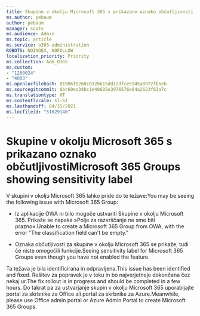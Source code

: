 ```yaml
---
title: Skupine v okolju Microsoft 365 s prikazano oznako občutljivosti
ms.author: pebaum
author: pebaum
manager: scotv
ms.audience: Admin
ms.topic: article
ms.service: o365-administration
ROBOTS: NOINDEX, NOFOLLOW
localization_priority: Priority
ms.collection: Adm_O365
ms.custom:
- "1200024"
- "4803"
ms.openlocfilehash: 81906f5260c032bb15dd12dfce5945a8972fb5eb
ms.sourcegitcommit: 8bc60ec34bc1e40685e3976576e04a2623f63a7c
ms.translationtype: HT
ms.contentlocale: sl-SI
ms.lasthandoff: 04/15/2021
ms.locfileid: "51829140"
---
```

# <a name="microsoft-365-groups-showing-sensitivity-label"></a><span data-ttu-id="c84c7-102">Skupine v okolju Microsoft 365 s prikazano oznako občutljivosti</span><span class="sxs-lookup"><span data-stu-id="c84c7-102">Microsoft 365 Groups showing sensitivity label</span></span>

<span data-ttu-id="c84c7-103">V skupini v okolju Microsoft 365 lahko pride do te težave:</span><span class="sxs-lookup"><span data-stu-id="c84c7-103">You may be seeing the following issue with Microsoft 365 Group:</span></span>

- <span data-ttu-id="c84c7-104">Iz aplikacije OWA ni bilo mogoče ustvariti Skupine v okolju Microsoft 365. Prikaže se napaka »Polje za razvrščanje ne sme biti prazno«.</span><span class="sxs-lookup"><span data-stu-id="c84c7-104">Unable to create a Microsoft 365 Group from OWA, with the error "The classification field can't be empty."</span></span>

- <span data-ttu-id="c84c7-105">Oznaka občutljivosti za skupine v okolju Microsoft 365 se prikaže, tudi če niste omogočili funkcije.</span><span class="sxs-lookup"><span data-stu-id="c84c7-105">Seeing sensitivity label for Microsoft 365 Groups even though you have not enabled the feature.</span></span>

<span data-ttu-id="c84c7-106">Ta težava je bila identificirana in odpravljena.</span><span class="sxs-lookup"><span data-stu-id="c84c7-106">This issue has been identified and fixed.</span></span> <span data-ttu-id="c84c7-107">Rešitev za popravek je v teku in bo najverjetneje dokončana čez nekaj ur.</span><span class="sxs-lookup"><span data-stu-id="c84c7-107">The fix rollout is in progress and should be completed in a few hours.</span></span> <span data-ttu-id="c84c7-108">Do takrat pa za ustvarjanje skupin v okolju Microsoft 365 uporabljajte portal za skrbnike za Office ali portal za skrbnike za Azure.</span><span class="sxs-lookup"><span data-stu-id="c84c7-108">Meanwhile, please use Office admin portal or Azure Admin Portal to create Microsoft 365 Groups.</span></span>  
